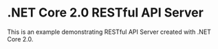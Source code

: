 # .NET Core 2.0 RESTful API Server

This is an example demonstrating RESTful API Server created with .NET Core 2.0.
